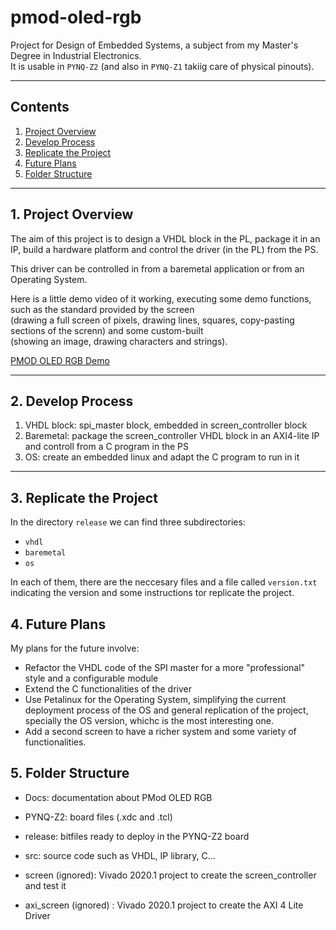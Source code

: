 # pmod-oled-rgb

Project for Design of Embedded Systems, a subject from my Master's Degree in Industrial Electronics.  
It is usable in `PYNQ-Z2` (and also in `PYNQ-Z1` takiig care of physical pinouts).  

***

## Contents

1. [Project Overview](#1-project-overview)
2. [Develop Process](#2-develop-process)
3. [Replicate the Project](#3-replicate-the-project)
4. [Future Plans](#4-future-plans)
5. [Folder Structure](#5-folder-structure)

***

## 1. Project Overview

The aim of this project is to design a VHDL block in the PL, package it in an IP, build a hardware platform and control the driver (in the PL) from the PS.

This driver can be controlled in from a baremetal application or from an Operating System.

Here is a little demo video of it working, executing some demo functions, such as the standard provided by the screen  
(drawing a full screen of pixels, drawing lines, squares, copy-pasting sections of the screnn) and some custom-built  
(showing an image, drawing characters and strings).

[PMOD OLED RGB Demo][youtube-demo]

***

## 2. Develop Process

1. VHDL block: spi_master block, embedded in screen_controller block
2. Baremetal: package the screen_controller VHDL block in an AXI4-lite IP and controll from a C program in the PS
3. OS: create an embedded linux and adapt the C program to run in it

***

## 3. Replicate the Project

In the directory `release` we can find three subdirectories:

- `vhdl`
- `baremetal`
- `os`

In each of them, there are the neccesary files and a file called `version.txt` indicating the version and some instructions tor replicate the project.

## 4. Future Plans

My plans for the future involve:

- Refactor the VHDL code of the SPI master for a more "professional" style and a configurable module
- Extend the C functionalities of the driver
- Use Petalinux for the Operating System, simplifying the current deployment process of the OS and general replication of the project, specially the OS version, whichc is the most interesting one.
- Add a second screen to have a richer system and some variety of functionalities.

## 5. Folder Structure

- Docs: documentation about PMod OLED RGB 

- PYNQ-Z2: board files (.xdc and .tcl)

- release: bitfiles ready to deploy in the PYNQ-Z2 board

- src: source code such as VHDL, IP library, C...

- screen (ignored): Vivado 2020.1 project to create the screen_controller and test it

- axi_screen (ignored) : Vivado 2020.1 project to create the AXI 4 Lite Driver


[youtube-demo]: https://youtu.be/TNlVlC1Tnaw
